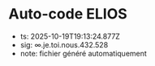 # Auto-code ELIOS
- ts: 2025-10-19T19:13:24.877Z
- sig: ∞.je.toi.nous.432.528
- note: fichier généré automatiquement